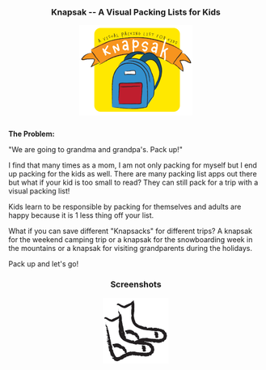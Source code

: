 <h3 align="center">Knapsak -- A Visual Packing Lists for Kids</h3>

<div align="center" style="margin-bottom: 25px"><img width='225px' alt="knapsak_logo" src="public/images/knapsak_logo.png"/></div>

<!-- <a href=""></a><a href=""></a> -->
<p style='margin-left: 50px'></p>

**The Problem:**

"We are going to grandma and grandpa's. Pack up!"

I find that many times as a mom, I am not only packing for myself but I end up packing for the kids as well.
There are many packing list apps out there but what if your kid is too small to read? They can still pack for a trip
with a visual packing list!

Kids learn to be responsible by packing for themselves and adults are happy because it is 1 less thing off your list.

What if you can save different "Knapsacks" for different trips? A knapsak for the weekend camping trip or a knapsak
for the snowboarding week in the mountains or a knapsak for visiting grandparents during the holidays.

Pack up and let's go!


<h3 align="center">Screenshots</h3>

<div align="center">
  <img src="public/images/socks.png"/>
  <br></br>
</div>
